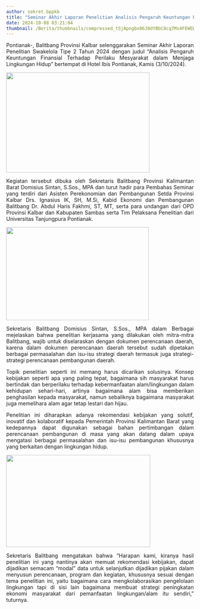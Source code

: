 ```yaml
---
author: sekret.bppkb
title: "Seminar Akhir Laporan Penelitian Analisis Pengaruh Keuntungan Finansial Terhadap Perilaku Mesyarakat dalam Menjaga Lingkungan Hidup"
date: 2024-10-08 03:21:04
thumbnail: /Berita/thumbnails/compressed_tSjApngbx06J8dYBbC8cq7Ms4FEWEWNb7unzZtsR.jpg
---
```

<p class="MsoNormal" style="margin-bottom: 0cm; text-align: justify; line-height: normal;"><span style="vertical-align: inherit;"><span style="vertical-align: inherit;">Pontianak-, Balitbang Provinsi Kalbar selenggarakan Seminar Akhir Laporan Penelitian Swakelola Tipe 2 Tahun 2024 dengan judul &ldquo;Analisis Pengaruh Keuntungan Finansial Terhadap Perilaku Mesyarakat dalam Menjaga Lingkungan Hidup&rdquo; bertempat di Hotel Ibis Pontianak, Kamis (3/10/2024).</span></span><o:p></o:p></p>

<p class="MsoNormal" style="margin-bottom: 0cm; text-align: justify; line-height: normal;"><span style="vertical-align: inherit;"><span style="vertical-align: inherit;"></span></span></p>

<p class="MsoNormal" style="margin-bottom: 0cm; text-align: justify; line-height: normal;"><span style="vertical-align: inherit;"><span style="vertical-align: inherit;"><img src="/images/54QaD9TqmlMThQSSy8Aj.jpg" width="385" height="269" alt="" /></span></span></p>

<p class="MsoNormal" style="margin-bottom: 0cm; text-align: justify; line-height: normal;"><span style="vertical-align: inherit;"><span style="vertical-align: inherit;">Kegiatan tersebut dibuka oleh Sekretaris Balitbang Provinsi Kalimantan Barat Domisius Sintan, S.Sos., MPA dan turut hadir para Pembahas Seminar yang terdiri dari Asisten Perekonomian dan Pembangunan Setda Provinsi Kalbar Drs. Ignasius IK, SH, M.Si, Kabid Ekonomi dan Pembangunan Balitbang Dr. Abdul Haris Fakhmi, ST, MT, serta para undangan dari OPD Provinsi Kalbar dan Kabupaten Sambas serta Tim Pelaksana Penelitian dari Universitas Tanjungpura Pontianak.</span></span><span style="vertical-align: inherit;"><span style="vertical-align: inherit;"></span></span></p>

<p class="MsoNormal" style="margin-bottom: 0cm; text-align: justify; line-height: normal;"><span style="vertical-align: inherit;"><span style="vertical-align: inherit;"></span></span></p>

<p class="MsoNormal" style="margin-bottom: 0cm; text-align: justify; line-height: normal;"><span style="vertical-align: inherit;"><span style="vertical-align: inherit;"><img src="/images/ePJQYu38cBOA7VX4dm4n.jpg" width="383" height="250" alt="" /></span></span><span style="vertical-align: inherit;"><span style="vertical-align: inherit;"></span></span></p>

<p class="MsoNormal" style="margin-bottom: 0cm; text-align: justify; line-height: normal;"><span style="vertical-align: inherit;"><span style="vertical-align: inherit;">Sekretaris Balitbang Domisius Sintan, S.Sos., MPA dalam Berbagai mejelaskan bahwa penelitian kerjasama yang dilakukan oleh mitra-mitra Balitbang, wajib untuk diselaraskan dengan dokumen perencanaan daerah, karena dalam dokumen perencanaan daerah tersebut sudah dipetakan berbagai permasalahan dan isu-isu strategi daerah termasuk juga strategi-strategi perencanaan pembangunan daerah.</span></span></p>

<p class="MsoNormal" style="margin-bottom: 0cm; text-align: justify; line-height: normal;"><span style="vertical-align: inherit;"><span style="vertical-align: inherit;">Topik penelitian seperti ini memang harus dicarikan solusinya. Konsep kebijakan seperti apa yang paling tepat, bagaimana sih masyarakat harus bertindak dan berperilaku terhadap kebermanfaatan alam/lingkungan dalam kehidupan sehari-hari, artinya bagaimana alam bisa memberikan penghasilan kepada masyarakat, namun sebaliknya bagaimana masyarakat juga memelihara alam agar tetap lestari dan hijau.</span></span></p>

<p class="MsoNormal" style="margin-bottom: 0cm; text-align: justify; line-height: normal;"><span style="vertical-align: inherit;"><span style="vertical-align: inherit;">Penelitian ini diharapkan adanya rekomendasi kebijakan yang solutif, inovatif dan kolaboratif kepada Pemerintah Provinsi Kalimantan Barat yang kedepannya dapat digunakan sebagai bahan pertimbangan dalam perencanaan pembangunan di masa yang akan datang dalam upaya mengatasi berbagai permasalahan dan isu-isu pembangunan khususnya yang berkaitan dengan lingkungan hidup.</span></span></p>

<p class="MsoNormal" style="margin-bottom: 0cm; text-align: justify; line-height: normal;"><span style="vertical-align: inherit;"><span style="vertical-align: inherit;"></span></span></p>

<p class="MsoNormal" style="margin-bottom: 0cm; text-align: justify; line-height: normal;"><span style="vertical-align: inherit;"><span style="vertical-align: inherit;"><img src="/images/Ah5w8qTQi9VjnRNlx6dV.jpg" width="387" height="248" alt="" /></span></span></p>

<p class="MsoNormal" style="margin-bottom: 0cm; text-align: justify; line-height: normal;"><span style="vertical-align: inherit;"><span style="vertical-align: inherit;">Sekretaris Balitbang mengatakan bahwa &ldquo;Harapan kami, kiranya hasil penelitian ini yang nantinya akan memuat rekomendasi kebijakan, dapat dijadikan semacam &ldquo;modal&rdquo; data untuk selanjutkan dijadikan pijakan dalam menyusun perencanaan, program dan kegiatan, khususnya sesuai dengan tema penelitian ini, yaitu bagaimana cara mengkolaborasikan pengelolaan lingkungan tapi di sisi lain bagaimana membuat strategi peningkatan ekonomi masyarakat dari pemanfaatan lingkungan/alam itu sendiri,&rdquo; tuturnya.</span></span></p>
